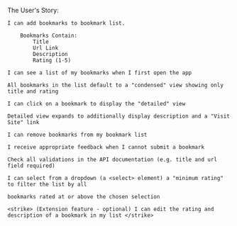 The User's Story:

    I can add bookmarks to bookmark list.

        Bookmarks Contain:
            Title
            Url Link
            Description
            Rating (1-5)

    I can see a list of my bookmarks when I first open the app

    All bookmarks in the list default to a "condensed" view showing only title and rating

    I can click on a bookmark to display the "detailed" view

    Detailed view expands to additionally display description and a "Visit Site" link

    I can remove bookmarks from my bookmark list

    I receive appropriate feedback when I cannot submit a bookmark

    Check all validations in the API documentation (e.g. title and url field required)

    I can select from a dropdown (a <select> element) a "minimum rating" to filter the list by all

    bookmarks rated at or above the chosen selection

    <strike> (Extension feature - optional) I can edit the rating and description of a bookmark in my list </strike>
